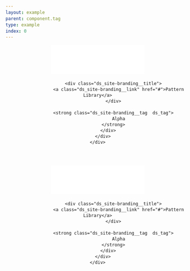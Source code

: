 ```yaml
---
layout: example
parent: component.tag
type: example
index: 0
---
```


<header class="ds_site-header" role="banner">
    <div class="ds_wrapper">
        <div class="ds_site-header__content">
            <div class="ds_site-header__branding  ds_site-branding">
                <a class="ds_site-branding__logo  ds_site-branding__link" href="/">
                    <img class="ds_site-branding__logo-image" src="/assets/images/logos/digital-scotland.svg" alt="Digital Scotland" />
                </a>

                <div class="ds_site-branding__title">
                    <a class="ds_site-branding__link" href="#">Pattern Library</a>
                </div>

                <strong class="ds_site-branding__tag  ds_tag">
                    Alpha
                </strong>
            </div>
        </div>
    </div>
</header>



<header class="ds_site-header  ds_reversed" role="banner">
    <div class="ds_wrapper">
        <div class="ds_site-header__content">
            <div class="ds_site-header__branding  ds_site-branding">
                <a class="ds_site-branding__logo  ds_site-branding__link" href="/">
                    <img class="ds_site-branding__logo-image" src="/assets/images/logos/digital-scotland--reversed.svg" alt="Digital Scotland" />
                </a>

                <div class="ds_site-branding__title">
                    <a class="ds_site-branding__link" href="#">Pattern Library</a>
                </div>

                <strong class="ds_site-branding__tag  ds_tag">
                    Alpha
                </strong>
            </div>
        </div>
    </div>
</header>
